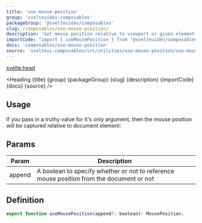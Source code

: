 ```yaml
---
title: 'use-mouse-position'
group: 'svelteuidev-composables'
packageGroup: '@svelteuidev/composables'
slug: /composables/use-mouse-position/
description: 'Get mouse position relative to viewport or given element.'
importCode: "import { useMousePosition } from '@svelteuidev/composables';"
docs: 'composables/use-mouse-position'
source: 'svelteui-composables/src/utilities/use-mouse-position/use-mouse-position.ts'
---
```


<script lang='ts'>
  import { Demo, ComposableDemos } from "@svelteuidev/demos";
  import { Heading } from "$lib/components";
  import { base } from '$app/paths';
</script>

<svelte:head>

  <title>{title} - SvelteUI</title>
</svelte:head>

<Heading {title} {group} {packageGroup} {slug} {description} {importCode} {docs} {source} />

## Usage

<Demo demo={ComposableDemos.useMousePositionDemo.usage} />

If you pass in a truthy value for it's only argument, then the mouse position will be captured relative to document element:

<Demo demo={ComposableDemos.useMousePositionDemo.document} />

## Params

| Param  | Description                                                                              |
| ------ | ---------------------------------------------------------------------------------------- |
| append | A boolean to specify whether or not to reference mouse position from the document or not |

## Definition

```js
export function useMousePosition(append?: boolean): MousePosition;
```
